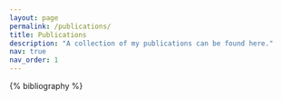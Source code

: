 ```yaml
---
layout: page
permalink: /publications/
title: Publications
description: "A collection of my publications can be found here."
nav: true
nav_order: 1
---
```


<!-- _pages/publications.md -->
<div class="publications">

{% bibliography %}

</div>
